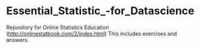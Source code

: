 # Essential_Statistic_-for_Datascience
Repository for Online Statistics Education (http://onlinestatbook.com/2/index.html)
This includes exercises and answers. 
